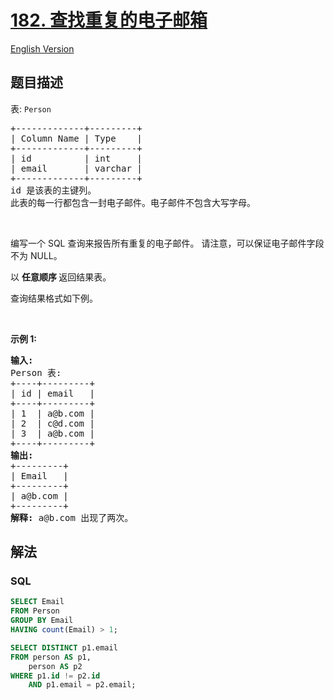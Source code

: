 # [182. 查找重复的电子邮箱](https://leetcode.cn/problems/duplicate-emails)

[English Version](/solution/0100-0199/0182.Duplicate%20Emails/README_EN.md)

## 题目描述

<!-- 这里写题目描述 -->

<p><meta charset="UTF-8" /></p>

<p>表:&nbsp;<code>Person</code></p>

<pre>
+-------------+---------+
| Column Name | Type    |
+-------------+---------+
| id          | int     |
| email       | varchar |
+-------------+---------+
id 是该表的主键列。
此表的每一行都包含一封电子邮件。电子邮件不包含大写字母。
</pre>

<p>&nbsp;</p>

<p>编写一个 SQL 查询来报告所有重复的电子邮件。 请注意，可以保证电子邮件字段不为 NULL。</p>

<p>以&nbsp;<strong>任意顺序&nbsp;</strong>返回结果表。</p>

<p>查询结果格式如下例。</p>

<p>&nbsp;</p>

<p><strong>示例&nbsp;1:</strong></p>

<pre>
<strong>输入:</strong> 
Person 表:
+----+---------+
| id | email   |
+----+---------+
| 1  | a@b.com |
| 2  | c@d.com |
| 3  | a@b.com |
+----+---------+
<strong>输出:</strong> 
+---------+
| Email   |
+---------+
| a@b.com |
+---------+
<strong>解释:</strong> a@b.com 出现了两次。</pre>

## 解法

<!-- 这里可写通用的实现逻辑 -->

<!-- tabs:start -->

### **SQL**

```sql
SELECT Email
FROM Person
GROUP BY Email
HAVING count(Email) > 1;
```

```sql
SELECT DISTINCT p1.email
FROM person AS p1,
    person AS p2
WHERE p1.id != p2.id
    AND p1.email = p2.email;
```


